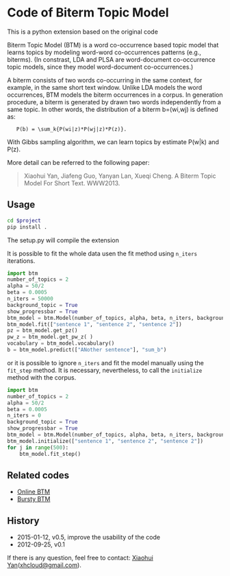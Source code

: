 # Code of Biterm Topic Model
This is a python extension based on the original code


Biterm Topic Model (BTM) is a word co-occurrence based topic model that learns topics by modeling word-word co-occurrences patterns (e.g., biterms).
(In constrast, LDA and PLSA are word-document co-occurrence topic models, since they model word-document co-occurrences.)

A biterm consists of two words co-occurring in the same context, for example, in the same short text window. Unlike LDA models the word occurrences, BTM models the biterm occurrences in a corpus. In generation procedure, a biterm is generated by drawn two words independently from a same topic. In other words, the distribution of a biterm b=(wi,wj) is defined as:

       P(b) = \sum_k{P(wi|z)*P(wj|z)*P(z)}.

With Gibbs sampling algorithm, we can learn topics by estimate P(w|k) and P(z).

More detail can be referred to the following paper:

> Xiaohui Yan, Jiafeng Guo, Yanyan Lan, Xueqi Cheng. A Biterm Topic Model For Short Text. WWW2013.

## Usage ##
```bash
cd $project
pip install .
```
The setup.py will compile the extension


It is possible to fit the whole data usen the fit method using `n_iters` iterations.
```python
import btm
number_of_topics = 2
alpha = 50/2
beta = 0.0005
n_iters = 50000
background_topic = True
show_progressbar = True
btm_model = btm.Model(number_of_topics, alpha, beta, n_iters, background_topic, show_progressbar)
btm_model.fit(["sentence 1", "sentence 2", "sentence 2"])
pz = btm_model.get_pz()
pw_z = btm_model.get_pw_z( )
vocabulary = btm_model.vocabulary()
b = btm_model.predict(["ANother sentence"], "sum_b")
```
or it is possible to ignore `n_iters` and fit the model manually using the `fit_step` method. It is
necessary, nevertheless, to call the `initialize` method with the corpus.
```python
import btm
number_of_topics = 2
alpha = 50/2
beta = 0.0005
n_iters = 0
background_topic = True
show_progressbar = True
btm_model = btm.Model(number_of_topics, alpha, beta, n_iters, background_topic, show_progressbar)
btm_model.initialize(["sentence 1", "sentence 2", "sentence 2"])
for j in range(500):
    btm_model.fit_step()
```
## Related codes ##
- [Online BTM](https://github.com/xiaohuiyan/OnlineBTM)
- [Bursty BTM](https://github.com/xiaohuiyan/BurstyBTM)

## History ##
- 2015-01-12, v0.5, improve the usability of the code
- 2012-09-25, v0.1

If there is any question, feel free to contact: [Xiaohui Yan](http://xiaohuiyan.github.io "Xiaohui Yan")(xhcloud@gmail.com).

